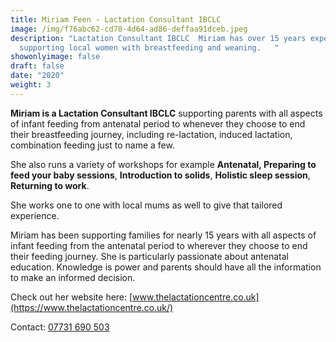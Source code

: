 ```yaml
---
title: Miriam Feen - Lactation Consultant IBCLC
image: /img/f76abc62-cd78-4d64-ad86-deffaa91dceb.jpeg
description: "Lactation Consultant IBCLC  Miriam has over 15 years experience
  supporting local women with breastfeeding and weaning.   "
showonlyimage: false
draft: false
date: "2020"
weight: 3
---
```

**Miriam is a Lactation Consultant IBCLC** supporting parents with all aspects of infant feeding from antenatal period to whenever they choose to end their breastfeeding journey, including re-lactation, induced lactation, combination feeding just to name a few.

She also runs a variety of workshops for example **Antenatal, Preparing to feed your baby sessions**, **Introduction to solids**, **Holistic sleep session**, **Returning to work**.

She works one to one with local mums as well to give that tailored experience.  

Miriam has been supporting families for nearly 15 years with all aspects of infant feeding from the antenatal period to wherever they choose to end their feeding journey. She is particularly passionate about antenatal education. Knowledge is power and parents should have all the information to make an informed decision.

Check out her website here:  [www.thelactationcentre.co.uk](https://www.thelactationcentre.co.uk/)

Contact:  [07731 690 503](<07731 690 503>)